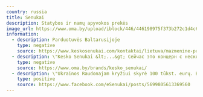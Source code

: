 ```yaml
---
country: russia
title: Senukai
description: Statybos ir namų apyvokos prekės
image_url: https://www.oma.by/upload/iblock/446/446198975f373b272c1d4c68f80c8f93.jpg
information:
  - description: Parduotuvės Baltarusijoje
    type: negative
    source: https://www.keskosenukai.com/kontaktai/lietuva/mazmenine-prekyba/?country=4&amp;city=0&amp;type=
  - description: \"Kesko Senukai &lt;...&gt; Сейчас это концерн с несколькими структурными подразделениями в разных странах. В структуру входит также и Компания ОМА.\" (\"Now it is a concern with several structural divisions in different countries. The structure also includes the OMA Company.\" - Google Translate)
    type: negative
    source: https://www.oma.by/brands/kesko_senukai/
  - description: \"Ukrainos Raudonajam kryžiui skyrė 100 tūkst. eurų. Bendrovė jau nutraukė savo reklamos transliavimą Rusijos kanaluose Lietuvoje, Latvijoje ir Estijoje, taip pat sustabdė rusiškos kilmės prekių pirkimus.\"
    type: positive
    source: https://www.facebook.com/eSenukai/posts/5699805613369560
---
```

